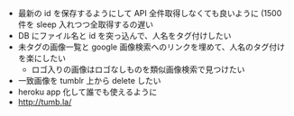 *   最新の id を保存するようにして API 全件取得しなくても良いように (1500 件を sleep 入れつつ全取得するの遅い
*   DB にファイル名と id を突っ込んで、人名をタグ付けしたい
*   未タグの画像一覧と google 画像検索へのリンクを埋めて、人名のタグ付けを楽にしたい
    *   ロゴ入りの画像はロゴなしものを類似画像検索で見つけたい
*   一致画像を tumblr 上から delete したい
*   heroku app 化して誰でも使えるように
*   http://tumb.la/
